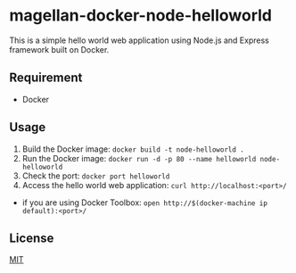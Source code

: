 magellan-docker-node-helloworld
====
This is a simple hello world web application using Node.js and Express framework built on Docker.

## Requirement
- Docker

## Usage
1. Build the Docker image: `docker build -t node-helloworld .`
2. Run the Docker image: `docker run -d -p 80 --name helloworld node-helloworld`
3. Check the port: `docker port helloworld`
4. Access the hello world web application: `curl http://localhost:<port>/`
  - if you are using Docker Toolbox: `open http://$(docker-machine ip default):<port>/`

## License
[MIT](https://github.com/magellan-devcenter/magellan-docker-node-helloworld/blob/master/LICENSE)
